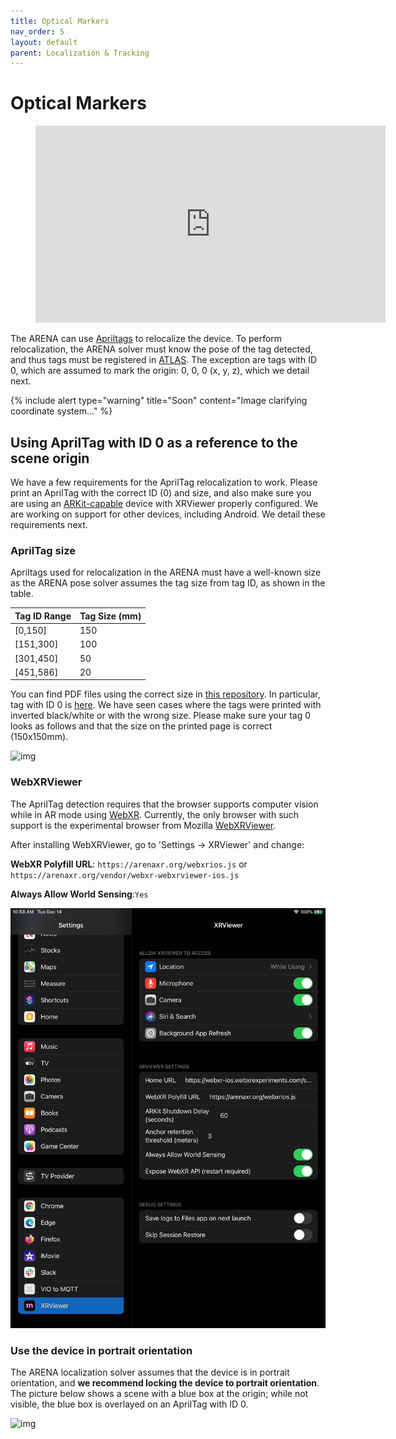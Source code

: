 ```yaml
---
title: Optical Markers
nav_order: 5
layout: default
parent: Localization & Tracking
---
```


# Optical Markers

<figure class="video_container">
  <iframe width="560" height="315" src="https://www.youtube.com/embed/rU6E3LHg0aQ" frameborder="0" allow="accelerometer; autoplay; clipboard-write; encrypted-media; gyroscope; picture-in-picture" allowfullscreen></iframe>
</figure>

The ARENA can use [Apriltags](https://april.eecs.umich.edu/software/apriltag) to relocalize the device. To perform relocalization, the ARENA solver must know the pose of the tag detected, and thus tags must be registered in [ATLAS](/content/tools/atlas.html). The exception are tags with ID 0, which are assumed to mark the origin: 0, 0, 0 (x, y, z), which we detail next.

{% include alert type="warning" title="Soon" content="Image clarifying coordinate system..." %}

## Using AprilTag with ID 0 as a reference to the scene origin

We have a few requirements for the AprilTag relocalization to work. Please print an AprilTag with the correct ID (0) and size, and also make sure you are using an [ARKit-capable](https://www.apple.com/augmented-reality/) device with XRViewer properly configured. We are working on support for other devices, including Android. We detail these requirements next.

### AprilTag size
Apriltags used for relocalization in the ARENA must have a well-known size as the ARENA pose solver assumes the tag size from tag ID, as shown in the table.

| Tag ID Range | Tag Size (mm) |
| ------------ | ------------- |
| [0,150]      | 150           |
| [151,300]    | 100           |
| [301,450]    | 50            |
| [451,586]    | 20            |

You can find PDF files using the correct size in [this repository](https://github.com/conix-center/apriltag-gen). In particular, tag with ID 0 is [here](https://github.com/conix-center/apriltag-gen/blob/master/output/tag36_11_00000.pdf). We have seen cases where the tags were printed with inverted black/white or with the wrong size. Please make sure your tag 0 looks as follows and that the size on the printed page is correct (150x150mm).

![img](../../assets/img/localization/apriltag-0.png)

### WebXRViewer
The AprilTag detection requires that the browser supports computer vision while in AR mode using [WebXR](https://immersiveweb.dev/). Currently, the only browser with such support is the experimental browser from Mozilla [WebXRViewer](https://apps.apple.com/us/app/webxr-viewer/id1295998056).

After installing WebXRViewer, go to 'Settings -> XRViewer' and change:

**WebXR Polyfill URL**:  ```https://arenaxr.org/webxrios.js``` or ```https://arenaxr.org/vendor/webxr-webxrviewer-ios.js```

**Always Allow World Sensing**:```Yes```

![img](../../assets/img/localization/webxrviewer-settings.png)

### Use the device in portrait orientation

The ARENA localization solver assumes that the device is in portrait orientation, and **we recommend locking the device to portrait orientation**. The picture below shows a scene with a blue box at the origin; while not visible, the blue box is overlayed on an AprilTag with ID 0.

![img](../../assets/img/localization/portrait.png)
